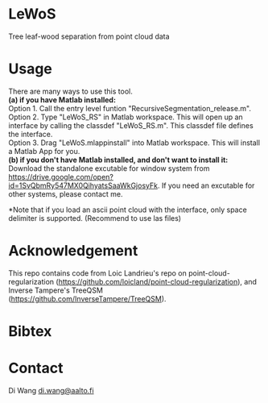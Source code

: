 # LeWoS <br/> 
Tree leaf-wood separation from point cloud data <br/> 

# Usage<br/> 
There are many ways to use this tool.<br/> 
**(a) if you have Matlab installed:**<br/>
Option 1. Call the entry level funtion "RecursiveSegmentation_release.m".<br/> 
Option 2. Type "LeWoS_RS" in Matlab workspace. This will open up an interface by calling the classdef "LeWoS_RS.m". This classdef file defines the interface.<br/> 
Option 3. Drag "LeWoS.mlappinstall" into Matlab workspace. This will install a Matlab App for you. <br/> 
**(b) if you don't have Matlab installed, and don't want to install it:**<br/>
Download the standalone excutable for window system from https://drive.google.com/open?id=1SvQbmRy547MX0QihyatsSaaWkGjosyFk. If you need an excutable for other systems, please contact me.<br/> 

*Note that if you load an ascii point cloud with the interface, only space delimiter is supported. (Recommend to use las files)

# Acknowledgement
This repo contains code from Loic Landrieu's repo on point-cloud-regularization (https://github.com/loicland/point-cloud-regularization), and Inverse Tampere's TreeQSM (https://github.com/InverseTampere/TreeQSM).

# Bibtex
# Contact
Di Wang
di.wang@aalto.fi
